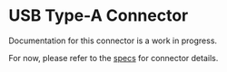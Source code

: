 # USB Type-A Connector
Documentation for this connector is a work in progress.

For now, please refer to the [specs](specs.yaml) for connector details.
